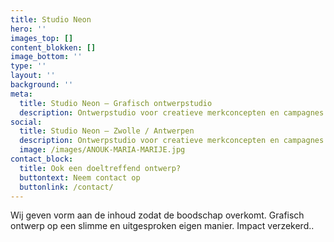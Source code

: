 ```yaml
---
title: Studio Neon
hero: ''
images_top: []
content_blokken: []
image_bottom: ''
type: ''
layout: ''
background: ''
meta:
  title: Studio Neon — Grafisch ontwerpstudio
  description: Ontwerpstudio voor creatieve merkconcepten en campagnes
social:
  title: Studio Neon — Zwolle / Antwerpen
  description: Ontwerpstudio voor creatieve merkconcepten en campagnes
  image: /images/ANOUK-MARIA-MARIJE.jpg
contact_block:
  title: Ook een doeltreffend ontwerp?
  buttontext: Neem contact op
  buttonlink: /contact/
---
```


Wij geven vorm aan de inhoud zodat de boodschap overkomt. Grafisch ontwerp op een slimme en uitgesproken eigen manier. Impact verzekerd..
